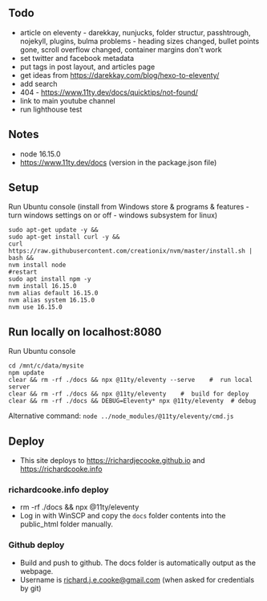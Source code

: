 ## Todo
- article on eleventy - darekkay, nunjucks, folder structur, passhtrough, nojekyll, plugins, bulma problems - heading sizes changed, bullet points gone, scroll overflow changed, container margins don't work
- set twitter and facebook metadata
- put tags in post layout, and articles page
- get ideas from https://darekkay.com/blog/hexo-to-eleventy/
- add search
- 404 - https://www.11ty.dev/docs/quicktips/not-found/
- link to main youtube channel
- run lighthouse test


## Notes
- node 16.15.0
- https://www.11ty.dev/docs (version in the package.json file)

## Setup
Run Ubuntu console (install from Windows store & programs & features - turn windows settings on or off - windows subsystem for linux)
```
sudo apt-get update -y &&
sudo apt-get install curl -y &&
curl https://raw.githubusercontent.com/creationix/nvm/master/install.sh | bash &&
nvm install node
#restart
sudo apt install npm -y
nvm install 16.15.0
nvm alias default 16.15.0
nvm alias system 16.15.0
nvm use 16.15.0
```

## Run locally on localhost:8080
Run Ubuntu console
```
cd /mnt/c/data/mysite
npm update
clear && rm -rf ./docs && npx @11ty/eleventy --serve    #  run local server
clear && rm -rf ./docs && npx @11ty/eleventy    #  build for deploy
clear && rm -rf ./docs && DEBUG=Eleventy* npx @11ty/eleventy  # debug
```

Alternative command: `node ../node_modules/@11ty/eleventy/cmd.js`

## Deploy
- This site deploys to https://richardjecooke.github.io and https://richardcooke.info

### richardcooke.info deploy
- rm -rf ./docs && npx @11ty/eleventy
- Log in with WinSCP and copy the `docs` folder contents into the public_html folder manually.

### Github deploy
- Build and push to github. The docs folder is automatically output as the webpage.
- Username is richard.j.e.cooke@gmail.com (when asked for credentials by git)